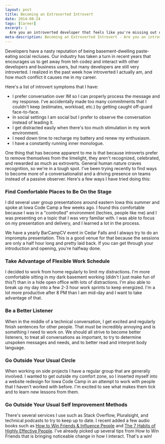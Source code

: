 ```yaml
---
layout: post
title: Becoming an Extroverted Introvert
date: 2014-08-24
tags: [Career]
excerpt: |
  Are you an introverted developer that feels like you're missing out on recognition and acknowledgement? I am. Read about how I'm trying to manage my introversion.
meta-description: Becoming an Extroverted Introvert - Are you an introverted developer that feels like you're missing out on recognition and acknowledgement? I am. Read about how I'm trying to manage my introversion.
---
```

<p>
Developers have a nasty reputation of being basement-dwelling paste-eating social recluses. Our industry has taken a turn in recent years that encourages us to get away from teh codez and interact with other developers and business users, but many developers are still very introverted. I realized in the past week how introverted I actually am, and how much conflict it causes me in my career.
</p>
<p>
Here's a list of introvert symptoms that I have:
<ul>
   <li>I prefer conversation over IM so I can properly process the message and my response. I've accidentally made too many commitments that I couldn't keep (estimates, workload, etc.) by getting caught off-guard face-to-face.</li>
   <li>In social settings I am social but I prefer to observe the conversation instead of leading it.</li>
   <li>I get distracted easily when there's too much stimulation in my work environment.</li>
   <li>I need down time to recharge my battery and renew my enthusiasm.</li>
   <li>I have a constantly running inner monologue.</li>
</ul>
</p>
<p>
One thing that has become apparent to me is that because introverts prefer to remove themselves from the limelight, they aren't recognized, celebrated, and rewarded as much as extroverts. General human nature craves recognition, so we're in a tough spot. I've been trying recently to find ways to become more of a conversationalist and a driving presence on teams instead of a passive observer. Here's a few ways I have tried doing this:
</p>
<h3>Find Comfortable Places to Be On the Stage</h3>
<p>
I did several user group presentations around eastern Iowa this summer and spoke at Iowa Code Camp a few weeks ago. I found this comfortable because I was in a "controlled" environment (techies, people like me) and I was presenting on a topic that I was very familiar with. I was able to focus on my presentation and delivery, and I learned a lot in the process.
</p>
<p>
We have a yearly BarCampCV event in Cedar Falls and I always try to do an impromptu presentation. This is a good venue for that because the sessions are only a half hour long and pretty laid back. If you can get through your introduction and opening, you're halfway done.
</p>
<h3>Take Advantage of Flexible Work Schedule</h3>
<p>
I decided to work from home regularly to limit my distractions. I'm more comfortable sitting in my dark basement working (didn't I just make fun of this?) than in a hide open office with lots of distractions. I'm also able to break up my day into a few 2-3 hour work sprints to keep energized. I'm a lot more productive after 8 PM than I am mid-day and I want to take advantage of that.
</p>
<h3>Be a Better Listener</h3>
<p>
When in the middle of a technical conversation, I get excited and regularly finish sentences for other people. That must be incredibly annoying and is something I need to work on. We should all strive to become better listeners, to treat all conversations as important, to try to determine unspoken messages and needs, and to better read and interpret body language.
</p>
<h3>Go Outside Your Usual Circle</h3>
<p>
When working on side projects I have a regular group that are generally involved. I wanted to get outside my comfort zone, so I inserted myself into a website redesign for Iowa Code Camp in an attempt to work with people that I haven't worked with before. I'm excited to see what makes them tick and to learn new lessons from them.
</p>
<h3>Go Outside Your Usual Self Improvement Methods</h3>
<p>
There's several services I use such as Stack Overflow, Pluralsight, and technical podcasts to try to keep up to date. I recent added a few audio books such as <a href="http://www.audible.com/pd/Business/How-to-Win-Friends-Influence-People-Audiobook/B002V5BV96/ref=a_search_c4_1_1_srTtl?qid=1408932255&sr=1-1" target="_blank">How to Win Friends & Influence People</a> and <a href="http://www.audible.com/pd/Business/The-7-Habits-of-Highly-Effective-People-Audiobook/B002V5HAL4/ref=a_search_c4_1_1_srTtl?qid=1408932280&sr=1-1" target="_blank">The 7 Habits of Highly Effective People</a>. I've already picked up several tips from How to Win Friends that is bringing noticeable change in how I interact. That's a win!
</p>